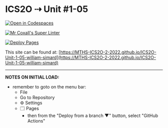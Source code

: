 # ICS2O ⇢ Unit #1-05

[![Open in Codespaces](https://classroom.github.com/assets/launch-codespace-f4981d0f882b2a3f0472912d15f9806d57e124e0fc890972558857b51b24a6f9.svg)](https://classroom.github.com/open-in-codespaces?assignment_repo_id=10225003)

[![Mr Coxall's Super Linter](https://github.com/MTHS-ICS2O-2-2022/ICS2O-Unit-1-05-william-simard/workflows/Mr%20Coxall's%20Super%20Linter/badge.svg)](https://github.com/MTHS-ICS2O-2-2022/ICS2O-Unit-1-05-william-simard/actions)

[![Deploy Pages](https://github.com/MTHS-ICS2O-2-2022/ICS2O-Unit-1-05-william-simard/workflows/Deploy%20Pages/badge.svg)](https://github.com/MTHS-ICS2O-2-2022/ICS2O-Unit-1-05-william-simard/actions)

This site can be found at: [https://MTHS-ICS2O-2-2022.github.io/ICS2O-Unit-1-05-william-simard](https://MTHS-ICS2O-2-2022.github.io/ICS2O-Unit-1-05-william-simard)

---

**NOTES ON INITIAL LOAD:**
- remember to goto on the menu bar:
  - File
  - Go to Repository
  - ⚙ Settings
  - 🗔 Pages
    - then from the "Deploy from a branch ▼" button, select "GitHub Actions"
